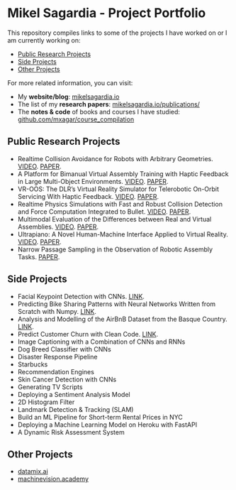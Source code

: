 # Mikel Sagardia - Project Portfolio

This repository compiles links to some of the projects I have worked on or I am currently working on:

- [Public Research Projects](#Public-Research-Projects)
- [Side Projects](#Side-Projects)
- [Other Projects](#Other-Projects)

For more related information, you can visit:

- My **website/blog**: [mikelsagardia.io](https://mikelsagardia.io)
- The list of my **research papers**: [mikelsagardia.io/publications/](https://mikelsagardia.io/publications/)
- The **notes & code** of books and courses I have studied: [github.com/mxagar/course_compilation](https://github.com/mxagar/course_compilation)

## Public Research Projects

- Realtime Collision Avoidance for Robots with Arbitrary Geometries. [VIDEO](https://youtu.be/OqWwkPrrcII). [PAPER](https://ieeexplore.ieee.org/document/8446527).
- A Platform for Bimanual Virtual Assembly Training with Haptic Feedback in Large Multi-Object Environments. [VIDEO](https://youtu.be/marxNRb4e-c). [PAPER](https://dl.acm.org/doi/10.1145/2993369.2993386).
- VR-OOS: The DLR’s Virtual Reality Simulator for Telerobotic On-Orbit Servicing With Haptic Feedback. [VIDEO](https://youtu.be/D9Jbew5Zmpw). [PAPER](https://ieeexplore.ieee.org/document/7119040).
- Realtime Physics Simulations with Fast and Robust Collision Detection and Force Computation Integrated to Bullet. [VIDEO](https://youtu.be/Fsb0f1t4IbE). [PAPER](https://diglib.eg.org/handle/10.2312/eurovr.20141341.065-076).
- Multimodal Evaluation of the Differences between Real and Virtual Assemblies. [VIDEO](https://youtu.be/En_IXwSNVco). [PAPER](https://ieeexplore.ieee.org/document/8013101).
- Ultrapiano: A Novel Human-Machine Interface Applied to Virtual Reality. [VIDEO](https://youtu.be/1yoU1f_zwiY). [PAPER](https://ieeexplore.ieee.org/document/6907142).
- Narrow Passage Sampling in the Observation of Robotic Assembly Tasks. [PAPER](https://ieeexplore.ieee.org/abstract/document/7487125).

## Side Projects

- Facial Keypoint Detection with CNNs. [LINK](https://github.com/mxagar/P1_Facial_Keypoints).
- Predicting Bike Sharing Patterns with Neural Networks Written from Scratch with Numpy. [LINK](https://github.com/mxagar/deep-learning-v2-pytorch/tree/master/project-bikesharing).
- Analysis and Modelling of the AirBnB Dataset from the Basque Country. [LINK](https://mikelsagardia.io/blog/airbnb-spain-basque-data-analysis.html). 
- Predict Customer Churn with Clean Code. [LINK](https://github.com/mxagar/mlops_udacity/tree/main/01_Clean_Code/Project_1_Customer_Churn).
- Image Captioning with a Combination of CNNs and RNNs
- Dog Breed Classifier with CNNs
- Disaster Response Pipeline
- Starbucks
- Recommendation Engines
- Skin Cancer Detection with CNNs
- Generating TV Scripts
- Deploying a Sentiment Analysis Model
- 2D Histogram Filter
- Landmark Detection & Tracking (SLAM)
- Build an ML Pipeline for Short-term Rental Prices in NYC
- Deploying a Machine Learning Model on Heroku with FastAPI
- A Dynamic Risk Assessment System

## Other Projects

- [datamix.ai](https://datamix.ai)
- [machinevision.academy](https://machinevision.academy)



